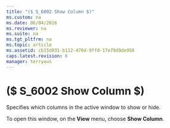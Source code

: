 ```yaml
---
title: "($ S_6002 Show Column $)"
ms.custom: na
ms.date: 06/04/2016
ms.reviewer: na
ms.suite: na
ms.tgt_pltfrm: na
ms.topic: article
ms.assetid: cb15d031-b112-476d-9ff0-17e79d9de958
caps.latest.revision: 6
manager: terryaus
---
```

# ($ S_6002 Show Column $)
Specifies which columns in the active window to show or hide.  
  
 To open this window, on the **View** menu, choose **Show Column**.